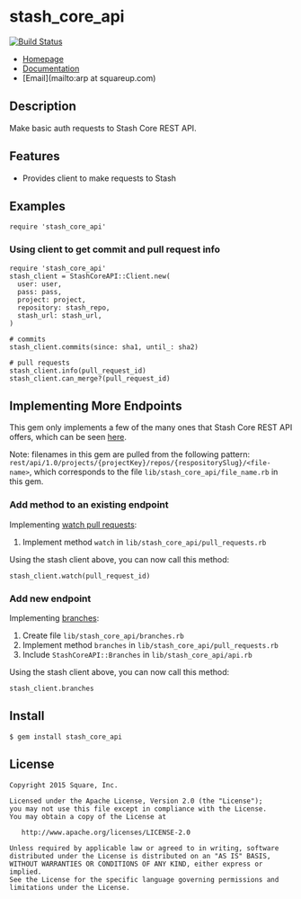 # stash_core_api

[![Build Status](https://travis-ci.org/square/stash_core_api.svg?branch=master)](https://travis-ci.org/square/stash_core_api)


* [Homepage](https://rubygems.org/gems/stash_core_api)
* [Documentation](http://rubydoc.info/gems/stash_core_api/frames)
* [Email](mailto:arp at squareup.com)

## Description

Make basic auth requests to Stash Core REST API.

## Features

* Provides client to make requests to Stash

## Examples

    require 'stash_core_api'

###  Using client to get commit and pull request info

    require 'stash_core_api'
    stash_client = StashCoreAPI::Client.new(
      user: user,
      pass: pass,
      project: project,
      repository: stash_repo,
      stash_url: stash_url,
    )

    # commits
    stash_client.commits(since: sha1, until_: sha2)

    # pull requests
    stash_client.info(pull_request_id)
    stash_client.can_merge?(pull_request_id)

## Implementing More Endpoints

This gem only implements a few of the many ones that Stash Core REST API offers, which can be seen [here](https://developer.atlassian.com/static/rest/stash/3.11.3/stash-rest.html).

Note: filenames in this gem are pulled from the following pattern:  `rest/api/1.0/projects/{projectKey}/repos/{respositorySlug}/<file-name>`, which corresponds to the file `lib/stash_core_api/file_name.rb` in this gem.

### Add method to an existing endpoint

Implementing [watch pull requests](https://developer.atlassian.com/static/rest/stash/3.11.3/stash-rest.html#idp186608):

1. Implement method `watch` in `lib/stash_core_api/pull_requests.rb`

Using the stash client above, you can now call this method:

    stash_client.watch(pull_request_id)

### Add new endpoint


Implementing [branches](https://developer.atlassian.com/static/rest/stash/3.11.3/stash-rest.html#idp959232):

1. Create file `lib/stash_core_api/branches.rb`
2. Implement method `branches` in `lib/stash_core_api/pull_requests.rb`
3. Include `StashCoreAPI::Branches` in `lib/stash_core_api/api.rb`

Using the stash client above, you can now call this method:

    stash_client.branches

## Install

    $ gem install stash_core_api

## License

    Copyright 2015 Square, Inc.

    Licensed under the Apache License, Version 2.0 (the "License");
    you may not use this file except in compliance with the License.
    You may obtain a copy of the License at

       http://www.apache.org/licenses/LICENSE-2.0

    Unless required by applicable law or agreed to in writing, software
    distributed under the License is distributed on an "AS IS" BASIS,
    WITHOUT WARRANTIES OR CONDITIONS OF ANY KIND, either express or implied.
    See the License for the specific language governing permissions and
    limitations under the License.
